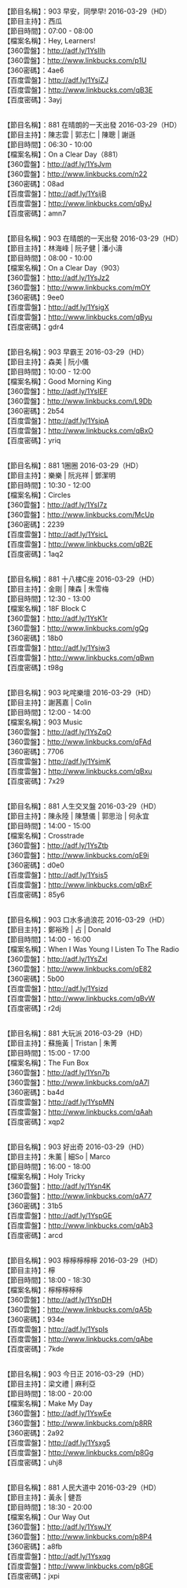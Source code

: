 <br>【節目名稱】：903 早安，同學早! 2016-03-29（HD）
<br>【節目主持】：西瓜
<br>【節目時間】：07:00 - 08:00
<br>【檔案名稱】：Hey, Learners!
<br>【360雲盤】：http://adf.ly/1YsIIh
<br>【360雲盤】：http://www.linkbucks.com/p1U
<br>【360密碼】：4ae6
<br>【百度雲盤】：http://adf.ly/1YsiZJ
<br>【百度雲盤】：http://www.linkbucks.com/qB3E
<br>【百度密碼】：3ayj

<br>【節目名稱】：881 在晴朗的一天出發 2016-03-29（HD）
<br>【節目主持】：陳志雲 | 郭志仁 | 陳聰 | 謝遜
<br>【節目時間】：06:30 - 10:00
<br>【檔案名稱】：On a Clear Day（881）
<br>【360雲盤】：http://adf.ly/1YsJvm
<br>【360雲盤】：http://www.linkbucks.com/n22
<br>【360密碼】：08ad
<br>【百度雲盤】：http://adf.ly/1YsijB
<br>【百度雲盤】：http://www.linkbucks.com/qByJ
<br>【百度密碼】：amn7

<br>【節目名稱】：903 在晴朗的一天出發 2016-03-29（HD）
<br>【節目主持】：林海峰 | 阮子健 | 潘小濤
<br>【節目時間】：08:00 - 10:00
<br>【檔案名稱】：On a Clear Day（903）
<br>【360雲盤】：http://adf.ly/1YsJz2
<br>【360雲盤】：http://www.linkbucks.com/mOY
<br>【360密碼】：9ee0
<br>【百度雲盤】：http://adf.ly/1YsigX
<br>【百度雲盤】：http://www.linkbucks.com/qByu
<br>【百度密碼】：gdr4

<br>【節目名稱】：903 早霸王 2016-03-29（HD）
<br>【節目主持】：森美 | 阮小儀
<br>【節目時間】：10:00 - 12:00
<br>【檔案名稱】：Good Morning King
<br>【360雲盤】：http://adf.ly/1YsIEF
<br>【360雲盤】：http://www.linkbucks.com/L9Db
<br>【360密碼】：2b54
<br>【百度雲盤】：http://adf.ly/1YsipA
<br>【百度雲盤】：http://www.linkbucks.com/qBxO
<br>【百度密碼】：yriq

<br>【節目名稱】：881 1圈圈 2016-03-29（HD）
<br>【節目主持】：樂樂 | 阮兆祥 | 鄧潔明
<br>【節目時間】：10:30 - 12:00
<br>【檔案名稱】：Circles
<br>【360雲盤】：http://adf.ly/1YsI7z
<br>【360雲盤】：http://www.linkbucks.com/McUp
<br>【360密碼】：2239
<br>【百度雲盤】：http://adf.ly/1YsicL
<br>【百度雲盤】：http://www.linkbucks.com/qB2E
<br>【百度密碼】：1aq2

<br>【節目名稱】：881 十八樓C座 2016-03-29（HD）
<br>【節目主持】：金剛 | 陳森 | 朱雪梅
<br>【節目時間】：12:30 - 13:00
<br>【檔案名稱】：18F Block C
<br>【360雲盤】：http://adf.ly/1YsK1r
<br>【360雲盤】：http://www.linkbucks.com/gQg
<br>【360密碼】：18b0
<br>【百度雲盤】：http://adf.ly/1Ysiw3
<br>【百度雲盤】：http://www.linkbucks.com/qBwn
<br>【百度密碼】：t98g

<br>【節目名稱】：903 叱咤樂壇 2016-03-29（HD）
<br>【節目主持】：謝茜嘉 | Colin
<br>【節目時間】：12:00 - 14:00
<br>【檔案名稱】：903 Music
<br>【360雲盤】：http://adf.ly/1YsZqO
<br>【360雲盤】：http://www.linkbucks.com/qFAd
<br>【360密碼】：7706
<br>【百度雲盤】：http://adf.ly/1YsimK
<br>【百度雲盤】：http://www.linkbucks.com/qBxu
<br>【百度密碼】：7x29

<br>【節目名稱】：881 人生交叉盤 2016-03-29（HD）
<br>【節目主持】：陳永陸 | 陳慧儀 | 郭思治 | 何永宜
<br>【節目時間】：14:00 - 15:00
<br>【檔案名稱】：Crosstrade
<br>【360雲盤】：http://adf.ly/1YsZtb
<br>【360雲盤】：http://www.linkbucks.com/qE9i
<br>【360密碼】：d0e0
<br>【百度雲盤】：http://adf.ly/1Ysis5
<br>【百度雲盤】：http://www.linkbucks.com/qBxF
<br>【百度密碼】：85y6

<br>【節目名稱】：903 口水多過浪花 2016-03-29（HD）
<br>【節目主持】：鄭裕玲 | 占 | Donald
<br>【節目時間】：14:00 - 16:00
<br>【檔案名稱】：When I Was Young I Listen To The Radio
<br>【360雲盤】：http://adf.ly/1YsZxI
<br>【360雲盤】：http://www.linkbucks.com/qE82
<br>【360密碼】：5b00
<br>【百度雲盤】：http://adf.ly/1Ysizd
<br>【百度雲盤】：http://www.linkbucks.com/qBvW
<br>【百度密碼】：r2dj

<br>【節目名稱】：881 大玩派 2016-03-29（HD）
<br>【節目主持】：蘇施黃 | Tristan | 朱菁
<br>【節目時間】：15:00 - 17:00
<br>【檔案名稱】：The Fun Box
<br>【360雲盤】：http://adf.ly/1Ysn7b
<br>【360雲盤】：http://www.linkbucks.com/qA7l
<br>【360密碼】：ba4d
<br>【百度雲盤】：http://adf.ly/1YspMN
<br>【百度雲盤】：http://www.linkbucks.com/qAah
<br>【百度密碼】：xqp2

<br>【節目名稱】：903 好出奇 2016-03-29（HD）
<br>【節目主持】：朱薰 | 細So | Marco
<br>【節目時間】：16:00 - 18:00
<br>【檔案名稱】：Holy Tricky
<br>【360雲盤】：http://adf.ly/1Ysn4K
<br>【360雲盤】：http://www.linkbucks.com/qA77
<br>【360密碼】：31b5
<br>【百度雲盤】：http://adf.ly/1YspGE
<br>【百度雲盤】：http://www.linkbucks.com/qAb3
<br>【百度密碼】：arcd

<br>【節目名稱】：903 檸檸檸檸檸 2016-03-29（HD）
<br>【節目主持】：檸
<br>【節目時間】：18:00 - 18:30
<br>【檔案名稱】：檸檸檸檸檸
<br>【360雲盤】：http://adf.ly/1YsnDH
<br>【360雲盤】：http://www.linkbucks.com/qA5b
<br>【360密碼】：934e
<br>【百度雲盤】：http://adf.ly/1YspIs
<br>【百度雲盤】：http://www.linkbucks.com/qAbe
<br>【百度密碼】：7kde

<br>【節目名稱】：903 今日正 2016-03-29（HD）
<br>【節目主持】：梁文禮 | 麻利亞
<br>【節目時間】：18:00 - 20:00
<br>【檔案名稱】：Make My Day
<br>【360雲盤】：http://adf.ly/1YswEe
<br>【360雲盤】：http://www.linkbucks.com/p8RR
<br>【360密碼】：2a92
<br>【百度雲盤】：http://adf.ly/1Ysxg5
<br>【百度雲盤】：http://www.linkbucks.com/p8Gg
<br>【百度密碼】：uhj8

<br>【節目名稱】：881 人民大道中 2016-03-29（HD）
<br>【節目主持】：黃永 | 健吾
<br>【節目時間】：18:30 - 20:00
<br>【檔案名稱】：Our Way Out
<br>【360雲盤】：http://adf.ly/1YswJY
<br>【360雲盤】：http://www.linkbucks.com/p8P4
<br>【360密碼】：a8fb
<br>【百度雲盤】：http://adf.ly/1Ysxqg
<br>【百度雲盤】：http://www.linkbucks.com/p8GE
<br>【百度密碼】：jxpi
